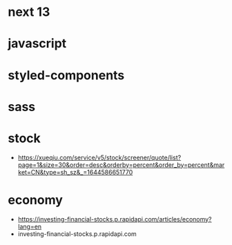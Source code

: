 # next 13  

# javascript

# styled-components

# sass

# stock 
- https://xueqiu.com/service/v5/stock/screener/quote/list?page=1&size=30&order=desc&orderby=percent&order_by=percent&market=CN&type=sh_sz&_=1644586651770

# economy
- https://investing-financial-stocks.p.rapidapi.com/articles/economy?lang=en
- investing-financial-stocks.p.rapidapi.com